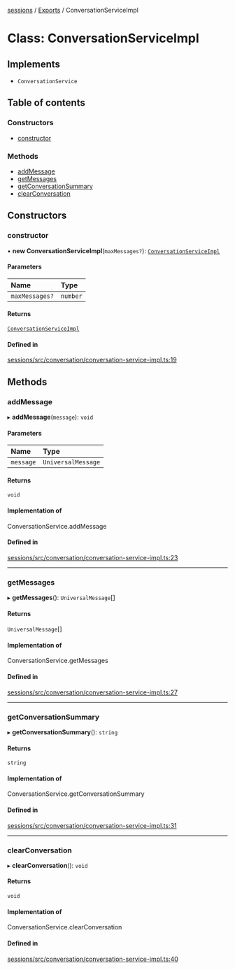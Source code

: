 <!-- 
 ⚠️  AUTO-GENERATED FILE - DO NOT EDIT MANUALLY
 This file is automatically generated by scripts/docs-generator.js
 To make changes, edit the source TypeScript files or update the generator script
-->

[sessions](../../) / [Exports](../modules) / ConversationServiceImpl

# Class: ConversationServiceImpl

## Implements

- `ConversationService`

## Table of contents

### Constructors

- [constructor](ConversationServiceImpl#constructor)

### Methods

- [addMessage](ConversationServiceImpl#addmessage)
- [getMessages](ConversationServiceImpl#getmessages)
- [getConversationSummary](ConversationServiceImpl#getconversationsummary)
- [clearConversation](ConversationServiceImpl#clearconversation)

## Constructors

### constructor

• **new ConversationServiceImpl**(`maxMessages?`): [`ConversationServiceImpl`](ConversationServiceImpl)

#### Parameters

| Name | Type |
| :------ | :------ |
| `maxMessages?` | `number` |

#### Returns

[`ConversationServiceImpl`](ConversationServiceImpl)

#### Defined in

[sessions/src/conversation/conversation-service-impl.ts:19](https://github.com/woojubb/robota/blob/87419dbb26faf50d7f1d60ae717fbe215743d1f6/packages/sessions/src/conversation/conversation-service-impl.ts#L19)

## Methods

### addMessage

▸ **addMessage**(`message`): `void`

#### Parameters

| Name | Type |
| :------ | :------ |
| `message` | `UniversalMessage` |

#### Returns

`void`

#### Implementation of

ConversationService.addMessage

#### Defined in

[sessions/src/conversation/conversation-service-impl.ts:23](https://github.com/woojubb/robota/blob/87419dbb26faf50d7f1d60ae717fbe215743d1f6/packages/sessions/src/conversation/conversation-service-impl.ts#L23)

___

### getMessages

▸ **getMessages**(): `UniversalMessage`[]

#### Returns

`UniversalMessage`[]

#### Implementation of

ConversationService.getMessages

#### Defined in

[sessions/src/conversation/conversation-service-impl.ts:27](https://github.com/woojubb/robota/blob/87419dbb26faf50d7f1d60ae717fbe215743d1f6/packages/sessions/src/conversation/conversation-service-impl.ts#L27)

___

### getConversationSummary

▸ **getConversationSummary**(): `string`

#### Returns

`string`

#### Implementation of

ConversationService.getConversationSummary

#### Defined in

[sessions/src/conversation/conversation-service-impl.ts:31](https://github.com/woojubb/robota/blob/87419dbb26faf50d7f1d60ae717fbe215743d1f6/packages/sessions/src/conversation/conversation-service-impl.ts#L31)

___

### clearConversation

▸ **clearConversation**(): `void`

#### Returns

`void`

#### Implementation of

ConversationService.clearConversation

#### Defined in

[sessions/src/conversation/conversation-service-impl.ts:40](https://github.com/woojubb/robota/blob/87419dbb26faf50d7f1d60ae717fbe215743d1f6/packages/sessions/src/conversation/conversation-service-impl.ts#L40)
